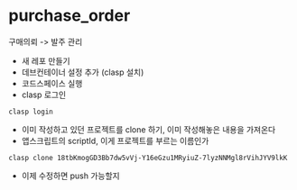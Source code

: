 # purchase_order
구매의뢰 -> 발주 관리

- 새 레포 만들기
- 데브컨테이너 설정 추가 (clasp 설치)
- 코드스페이스 실행
- clasp 로그인
```
clasp login
```

- 이미 작성하고 있던 프로젝트를 clone 하기, 이미 작성해놓은 내용을 가져온다
- 앱스크립트의 scriptId, 이게 프로젝트를 부르는 이름인가
```
clasp clone 18tbKmogGD3Bb7dw5vVj-Y16eGzu1MRyiuZ-7lyzNNMgl8rVihJYV9lkK
```

- 이제 수정하면 push 가능할지